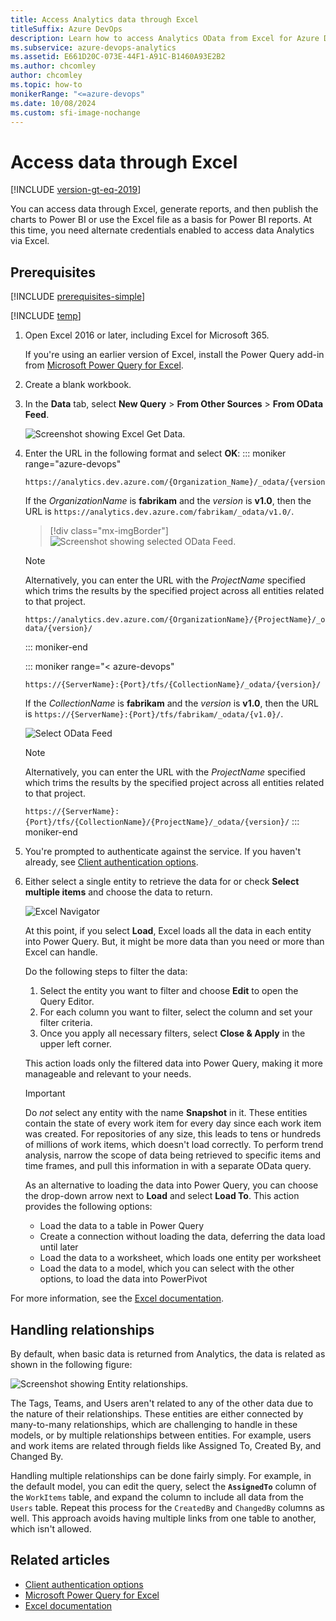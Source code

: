 ```yaml
---
title: Access Analytics data through Excel
titleSuffix: Azure DevOps
description: Learn how to access Analytics OData from Excel for Azure DevOps. 
ms.subservice: azure-devops-analytics
ms.assetid: E661D20C-073E-44F1-A91C-B1460A93E2B2 
ms.author: chcomley
author: chcomley
ms.topic: how-to
monikerRange: "<=azure-devops"
ms.date: 10/08/2024
ms.custom: sfi-image-nochange
---
```


# Access data through Excel 

[!INCLUDE [version-gt-eq-2019](../../includes/version-gt-eq-2019.md)]

You can access data through Excel, generate reports, and then publish the charts to Power BI or use the Excel file as a basis for Power BI reports. At this time, you need alternate credentials enabled to access data Analytics via Excel.

## Prerequisites

[!INCLUDE [prerequisites-simple](../includes/analytics-prerequisites-simple.md)]

[!INCLUDE [temp](../includes/analytics-preview.md)]

1. Open Excel 2016 or later, including Excel for Microsoft 365.

   If you're using an earlier version of Excel, install the Power Query add-in from [Microsoft Power Query for Excel](https://powerquery.microsoft.com/excel/).

2. Create a blank workbook.

3. In the **Data** tab, select **New Query** > **From Other Sources** > **From OData Feed**.

   ![Screenshot showing Excel Get Data.](media/excel1.png)

4. Enter the URL in the following format and select **OK**:
   ::: moniker range="azure-devops"

    ```
	https://analytics.dev.azure.com/{Organization_Name}/_odata/{version}/
    ```  

	If the *OrganizationName* is **fabrikam** and the *version* is **v1.0**, then the URL is `https://analytics.dev.azure.com/fabrikam/_odata/v1.0/`.

	> [!div class="mx-imgBorder"]  
	![Screenshot showing selected OData Feed.](media/pbi3.png)  

	> [!NOTE]  
	> Alternatively, you can enter the URL with the *ProjectName* specified which trims the results by the specified project across all entities related to that project. 
	>
	> `https://analytics.dev.azure.com/{OrganizationName}/{ProjectName}/_odata/{version}/` 
	
	::: moniker-end

	::: moniker range="< azure-devops"
    ```
	https://{ServerName}:{Port}/tfs/{CollectionName}/_odata/{version}/
    ```  

	If the *CollectionName* is **fabrikam** and the *version* is **v1.0**, then the URL is 
	`https://{ServerName}:{Port}/tfs/fabrikam/_odata/{v1.0}/`.

	![Select OData Feed ](media/pbi3-onprem.png)  

	> [!NOTE]  
	> Alternatively, you can enter the URL with the *ProjectName* specified which trims the results by the specified project across all entities related to that project. 
	>
	> `https://{ServerName}:{Port}/tfs/{CollectionName}/{ProjectName}/_odata/{version}/` 
	::: moniker-end

5. You're prompted to authenticate against the service. If you haven't already, see [Client authentication options](client-authentication-options.md).

6. Either select a single entity to retrieve the data for or check **Select multiple items** and choose the data to return.

    ![Excel Navigator](media/excel2.png)

	At this point, if you select **Load**, Excel loads all the data in each entity into Power Query. But, it might be more data than you need or more than Excel can handle.
	
	Do the following steps to filter the data:
	
	1. Select the entity you want to filter and choose **Edit** to open the Query Editor.
	2. For each column you want to filter, select the column and set your filter criteria.
	3. Once you apply all necessary filters, select **Close & Apply** in the upper left corner.
	
	This action loads only the filtered data into Power Query, making it more manageable and relevant to your needs.

	> [!IMPORTANT]
	> Do *not* select any entity with the name **Snapshot** in it. These entities contain the state of every work item for every day since each work item was created. For repositories of any size, this leads to tens or hundreds of millions of work items, which doesn't load correctly. To perform trend analysis, narrow the scope of data being retrieved to specific items and time frames, and pull this information in with a separate OData query.

   As an alternative to loading the data into Power Query, you can choose the drop-down arrow next to **Load** and select **Load To**. This action provides the following options:
   - Load the data to a table in Power Query
   - Create a connection without loading the data, deferring the data load until later
   - Load the data to a worksheet, which loads one entity per worksheet
   - Load the data to a model, which you can select with the other options, to load the data into PowerPivot

For more information, see the [Excel documentation](https://support.office.com/article/Add-a-query-to-an-Excel-worksheet-Power-Query-ca69e0f0-3db1-4493-900c-6279bef08df4?ui=en-US&rs=en-US&ad=US#querytoworksheet).

## Handling relationships
 
By default, when basic data is returned from Analytics, the data is related as shown in the following figure:

![Screenshot showing Entity relationships.](media/pbi-relationships.png)  

The Tags, Teams, and Users aren't related to any of the other data due to the nature of their relationships. These entities are either connected by many-to-many relationships, which are challenging to handle in these models, or by multiple relationships between entities. For example, users and work items are related through fields like Assigned To, Created By, and Changed By.

Handling multiple relationships can be done fairly simply. For example, in the default model, you can edit the query, select the **`AssignedTo`** column of the `WorkItems` table, and expand the column to include all data from the `Users` table. Repeat this process for the `CreatedBy` and `ChangedBy` columns as well. This approach avoids having multiple links from one table to another, which isn't allowed.

## Related articles

- [Client authentication options](client-authentication-options.md)
- [Microsoft Power Query for Excel](https://powerquery.microsoft.com/excel/)
- [Excel documentation](https://support.office.com/article/Add-a-query-to-an-Excel-worksheet-Power-Query-ca69e0f0-3db1-4493-900c-6279bef08df4?ui=en-US&rs=en-US&ad=US#querytoworksheet)
